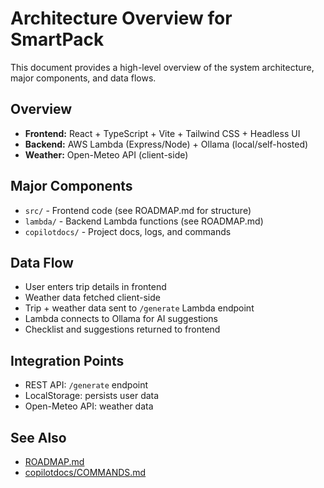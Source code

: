 <!--
This file describes the high-level system architecture, major components, and data flows for SmartPack.
Keep this comment at the top; do not overwrite or remove it when updating the document.

How to update: Update this doc whenever you add, remove, or change major components, data flows, or integration points. Review after any significant frontend, backend, or API change.
-->

# Architecture Overview for SmartPack

This document provides a high-level overview of the system architecture, major components, and data flows.

## Overview

- **Frontend:** React + TypeScript + Vite + Tailwind CSS + Headless UI
- **Backend:** AWS Lambda (Express/Node) + Ollama (local/self-hosted)
- **Weather:** Open-Meteo API (client-side)

## Major Components

- `src/` - Frontend code (see ROADMAP.md for structure)
- `lambda/` - Backend Lambda functions (see ROADMAP.md)
- `copilotdocs/` - Project docs, logs, and commands

## Data Flow

- User enters trip details in frontend
- Weather data fetched client-side
- Trip + weather data sent to `/generate` Lambda endpoint
- Lambda connects to Ollama for AI suggestions
- Checklist and suggestions returned to frontend

## Integration Points

- REST API: `/generate` endpoint
- LocalStorage: persists user data
- Open-Meteo API: weather data

## See Also

- [ROADMAP.md](../.github/prompts/ROADMAP.md)
- [copilotdocs/COMMANDS.md](../copilotdocs/COMMANDS.md)
